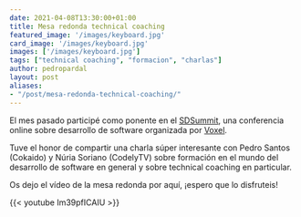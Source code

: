 ```yaml
---
date: 2021-04-08T13:30:00+01:00
title: Mesa redonda technical coaching
featured_image: '/images/keyboard.jpg'
card_image: '/images/keyboard.jpg'
images: ['/images/keyboard.jpg']
tags: ["technical coaching", "formacion", "charlas"]
author: pedropardal
layout: post
aliases:
- "/post/mesa-redonda-technical-coaching/"
---
```


El mes pasado participé como ponente en el [SDSummit](https://sdsummit.es/), una conferencia online sobre desarrollo de software organizada por [Voxel](https://www.voxelgroup.net/es/index.html).

Tuve el honor de compartir una charla súper interesante con Pedro Santos (Cokaido) y Núria Soriano (CodelyTV) sobre formación en el mundo del desarrollo de software en general y sobre technical coaching en particular.

Os dejo el vídeo de la mesa redonda por aquí, ¡espero que lo disfruteis!

{{< youtube Im39pfICAIU >}}
